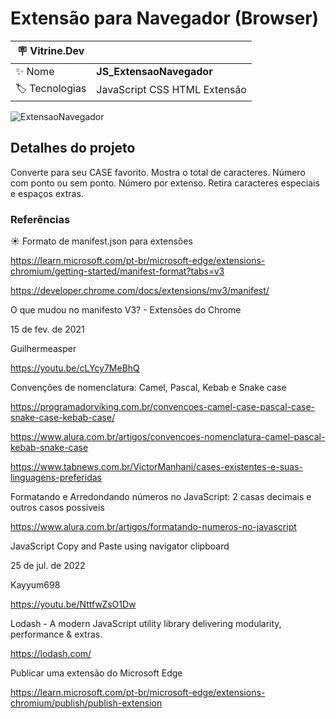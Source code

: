 <h1 align="left">Extensão para Navegador (Browser)</h1>

| :placard: Vitrine.Dev |  |
| -------------  | --- |
| :sparkles: Nome        | **JS_ExtensaoNavegador**
| :label: Tecnologias | JavaScript CSS HTML Extensão

![ExtensaoNavegador](https://github.com/FabioIngenito/JS_ExtensaoNavegador/assets/24603753/91437d26-5775-457d-87b9-403081270d8c#vitrinedev)

<h2 align="left">Detalhes do projeto</h2>

Converte para seu CASE favorito. Mostra o total de caracteres. Número com ponto ou sem ponto. Número por extenso. Retira caracteres especiais e espaços extras.

<h3 align="left">Referências</h3>

&#9728; Formato de manifest.json para extensões

https://learn.microsoft.com/pt-br/microsoft-edge/extensions-chromium/getting-started/manifest-format?tabs=v3

https://developer.chrome.com/docs/extensions/mv3/manifest/

O que mudou no manifesto V3? - Extensões do Chrome

15 de fev. de 2021

Guilhermeasper

https://youtu.be/cLYcy7MeBhQ

Convenções de nomenclatura: Camel, Pascal, Kebab e Snake case

https://programadorviking.com.br/convencoes-camel-case-pascal-case-snake-case-kebab-case/

https://www.alura.com.br/artigos/convencoes-nomenclatura-camel-pascal-kebab-snake-case

https://www.tabnews.com.br/VictorManhani/cases-existentes-e-suas-linguagens-preferidas

Formatando e Arredondando números no JavaScript: 2 casas decimais e outros casos possíveis

https://www.alura.com.br/artigos/formatando-numeros-no-javascript

JavaScript Copy and Paste using navigator clipboard

25 de jul. de 2022

Kayyum698

https://youtu.be/NttfwZsO1Dw

Lodash - A modern JavaScript utility library delivering modularity, performance & extras.

https://lodash.com/

Publicar uma extensão do Microsoft Edge

https://learn.microsoft.com/pt-br/microsoft-edge/extensions-chromium/publish/publish-extension

